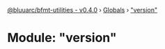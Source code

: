 [@bluuarc/bfmt-utilities - v0.4.0](../README.md) › [Globals](../globals.md) › ["version"](_version_.md)

# Module: "version"


